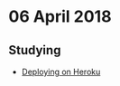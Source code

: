 # 06 April 2018  

## Studying  
- [Deploying on Heroku](https://medium.com/code-prestige/deployando-seu-projeto-em-node-js-no-heroku-b49a6ae7dbc3)  
